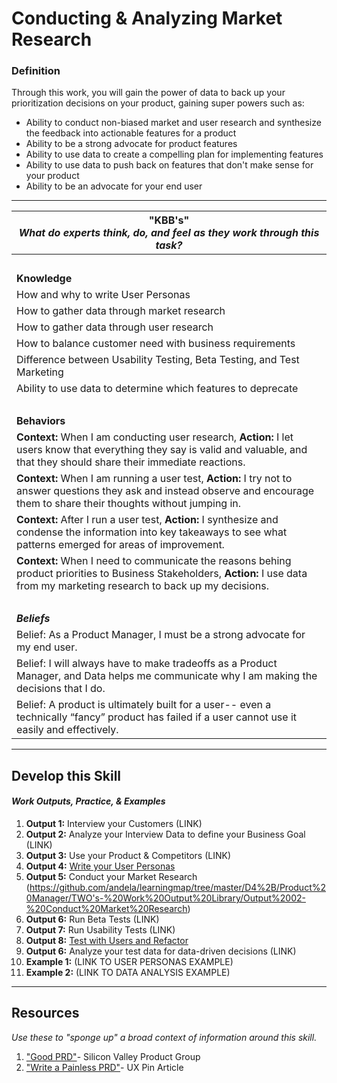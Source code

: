 # Conducting & Analyzing Market Research

### Definition
Through this work, you will gain the power of data to back up your prioritization decisions on your product, gaining super powers such as:
  - Ability to conduct non-biased market and user research and synthesize the feedback into actionable features for a product
  - Ability to be a strong advocate for product features
  - Ability to use data to create a compelling plan for implementing features
  - Ability to use data to push back on features that don't make sense for your product
  - Ability to be an advocate for your end user
  
  
---- 

| **"KBB's"** <br> _What do experts think, do, and feel as they work through this task?_|
|----------|
| </br>| 
| **Knowledge**	| 
| How and why to write User Personas | 
| How to gather data through market research | 
| How to gather data through user research | 
| How to balance customer need with business requirements | 
| Difference between Usability Testing, Beta Testing, and Test Marketing | 
| Ability to use data to determine which features to deprecate | 
| </br>| 
| **Behaviors** |
| **Context:** When I am conducting user research, **Action:** I let users know that everything they say is valid and valuable, and that they should share their immediate reactions. | 
| **Context:** When I am running a user test, **Action:** I try not to answer questions they ask and instead observe and encourage them to share their thoughts without jumping in. | 
| **Context:** After I run a user test, **Action:** I synthesize and condense the information into key takeaways to see what patterns emerged for areas of improvement.
| **Context:** When I need to communicate the reasons behing product priorities to Business Stakeholders, **Action:** I use data from my marketing research to back up my decisions.
| </br>| 
| ***Beliefs*** | 
| Belief: As a Product Manager, I must be a strong advocate for my end user. |
| Belief: I will always have to make tradeoffs as a Product Manager, and Data helps me communicate why I am making the decisions that I do. |
| Belief: A product is ultimately built for a user-- even a technically “fancy” product has failed if a user cannot use it easily and effectively.| 


-----

## Develop this Skill
#### *Work Outputs, Practice, & Examples*

1. **Output 1:** Interview your Customers (LINK) 
2. **Output 2:** Analyze your Interview Data to define your Business Goal (LINK) 
3. **Output 3:** Use your Product & Competitors (LINK)
4. **Output 4:** [Write your User Personas](https://github.com/andela/learningmap/tree/master/D4%2B/Product%20Manager/TWO's-%20Work%20Output%20Library/Output%2003-%20Create%20your%20User%20Personas)
5. **Output 5:** Conduct your Market Research (https://github.com/andela/learningmap/tree/master/D4%2B/Product%20Manager/TWO's-%20Work%20Output%20Library/Output%2002-%20Conduct%20Market%20Research)
6. **Output 6:** Run Beta Tests (LINK)
7. **Output 7:** Run Usability Tests (LINK)
8. **Output 8:** [Test with Users and Refactor](https://github.com/andela/learningmap/tree/master/D4%2B/Product%20Manager/TWO's-%20Work%20Output%20Library/Output%2010-%20Test%20with%20Users%20and%20Refactor)
9. **Output 6:** Analyze your test data for data-driven decisions (LINK)
10. **Example 1:** (LINK TO USER PERSONAS EXAMPLE)
11. **Example 2:** (LINK TO DATA ANALYSIS EXAMPLE)

----

## Resources 
*Use these to "sponge up" a broad context of information around this skill.*
1. ["Good PRD"](https://svpg.com/assets/Files/goodprd.pdf)- Silicon Valley Product Group
2. ["Write a Painless PRD"](https://www.uxpin.com/studio/blog/write-good-product-requirements-document/)- UX Pin Article
